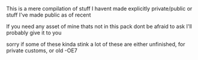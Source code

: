 This is a mere compilation of stuff I havent made explicitly private/public or stuff I've made public as of recent

If you need any asset of mine thats not in this pack dont be afraid to ask I'll probably give it to you

sorry if some of these kinda stink a lot of these are either unfinished, for private customs, or old
-OE7
